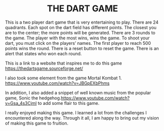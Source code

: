 <h1 align="center">THE DART GAME</h1>
This is a two player dart game that is very entertaining  to play.
There are 24 quadrants. Each spot on the dart field has different points. The closest you are to the center; the more points will be generated. 
There are 3 rounds to the game. The player with the most wins, wins the game.
To shoot your dart, you must click on the players’ names.
The first player to reach 500 points wins the round.
There is a reset button to reset the game. 
There is an alert that states who won each round.


This is a link to a website that inspires me to do this game https://thedartsgame.sourceforge.net/ 


I also took some element from the game Mortal Kombat 1. https://www.youtube.com/watch?v=JBGpEXbPhms

In addition, I also added a snippet of well known music from the popular game, Sonic the hedgehog.https://www.youtube.com/watch?v=Gsa_4s3CjmI to add some flair to this game. 

I really enjoyed making this game. I learned a lot from the challenges I encountered along the way. Through it all, I am happy to bring out my vision of making this game to fruition. 

<!-- The follwoing is the screenshot of this game
![THE DART GAME](Image location) -->



